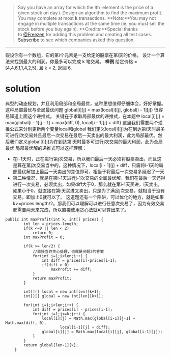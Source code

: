 > Say you have an array for which the *i*th
 element is the price of a given stock on day *i*.
Design an algorithm to find the maximum profit. You may complete at most **k** transactions.
**Note:**You may not engage in multiple transactions at the same time (ie, you must sell the stock before you buy again).
**Credits:**Special thanks to [@Freezen](https://oj.leetcode.com/discuss/user/Freezen) for adding this problem and creating all test cases.
[Subscribe](https://leetcode.com/subscribe/) to see which companies asked this question.
***
假设你有一个数组，它的第i个元素是一支给定的股票在第i天的价格。
设计一个算法来找到最大的利润。你最多可以完成 k 笔交易。
**样例**
给定价格 = [4,4,6,1,1,4,2,5], 且 k = 2, 返回 6.

# solution
典型的动态规划，并且利用局部和全局最优，这种思想值得仔细体会，好好掌握。
这种局部最优与全局最优问题
global[i][j] = max(local[i][j], global[i - 1][j])
很容易知道上面这个递推式。
关键在于求取局部最优的递推式，在本题中
local[i][j] = max(global[i - 1][j - 1] + max(diff, 0), local[i - 1][j] + diff)
这里我们需要两个递推公式来分别更新两个变量local和global
我们定义local[i][j]为在到达第i天时最多可进行j次交易并且最后一次交易在最后一天卖出的最大利润，此为局部最优。然后我们定义global[i][j]为在到达第i天时最多可进行j次交易的最大利润，此为全局最优
局部最优解的递推式可以这样理解：
* 在i-1天时，正在进行第j次交易，所以我们最后一天必须将股票卖出，而且这是算在第j次交易当中的，这种情况下，local[i - 1][j] + diff，只需将i-1天的局部最优解加上最后一天卖出的差值即可，相当于将最后一次交易多延迟了一天
* 第二种情况，就是在第i-1天进行j-1次交易的全局最优解，我们在最后一天还得进行一次交易，必须卖出，如果diff大于0，那么就在第i-1天买进，i天卖出，如果小于0，就直接在第i天买进又卖出，只是为了满足j次交易，就相当于没有交易，即加上0就可以了。
这道题还有一个陷阱，可以优化的地方，就是如果k>=prices.length/2。那我们可以理解可以进行任意次交易了，因为有效交易都需要两天来完成，所以直接使用贪心法就可以算出来了。
```
public int maxProfit(int k, int[] prices) {
    	int len = prices.length;
    	if(k <=0 || len < 2)
    		return 0;
    	int maxProfit = 0;
    	
    	if(k >= len/2) {
    		//直接当作贪心处理，也就是问题2的答案
    		for(int i=1;i<len;i++) {
    			int diff = prices[i]-prices[i-1];
    			if(diff > 0)
    				maxProfit += diff;
    		}
    		return maxProfit;
    	}
    	
    	int[][] local = new int[len][k+1];
    	int[][] global = new int[len][k+1];
    	
    	for(int i=1;i<len;i++) {
    		int diff = prices[i] - prices[i-1];
    		for(int j=1;j<=k;j++) {
    			local[i][j] = Math.max(global[i-1][j-1] + Math.max(diff, 0), 
    					local[i-1][j] + diff);
    			global[i][j] = Math.max(local[i][j], global[i-1][j]);
    		}
    	}
    	return global[len-1][k];
    }
```
